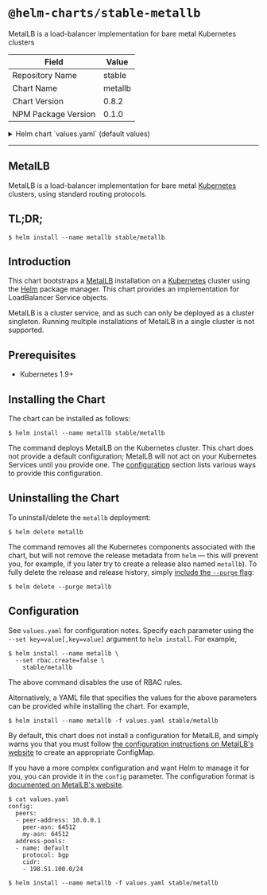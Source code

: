 # `@helm-charts/stable-metallb`

MetalLB is a load-balancer implementation for bare metal Kubernetes clusters

| Field               | Value   |
| ------------------- | ------- |
| Repository Name     | stable  |
| Chart Name          | metallb |
| Chart Version       | 0.8.2   |
| NPM Package Version | 0.1.0   |

<details>

<summary>Helm chart `values.yaml` (default values)</summary>

```yaml
# Default values for metallb.
# This is a YAML-formatted file.
# Declare variables to be passed into your templates.

# To configure MetalLB, you must specify ONE of the following two
# options.

# existingConfigMap specifies the name of an externally-defined
# ConfigMap to use as the configuration. Helm will not manage the
# contents of this ConfigMap, it is your responsibility to create it.
existingConfigMap: metallb-config

# configInline specifies MetalLB's configuration directly, in yaml
# format. When configInline is used, Helm manages MetalLB's
# configuration ConfigMap as part of the release, and
# existingConfigMap is ignored.
#
# Refer to https://metallb.universe.tf/configuration/ for
# available options.
configInline:
  # Example ARP Configuration
  # address-pools:
  # - name: default
  #  protocol: layer2
  #  addresses:
  #  - 192.168.1.240-192.168.1.250
  #
  # Example BGP Configuration
  # peers:
  # - peer-address: 10.0.0.1
  #   peer-asn: 64501
  #   my-asn: 64500
  # address-pools:
  # - name: default
  #   protocol: bgp
  #   addresses:
  #   - 192.168.10.0/24

rbac:
  # create specifies whether to install and use RBAC rules.
  create: true

prometheus:
  # scrape annotations specifies whether to add Prometheus metric
  # auto-collection annotations to pods. See
  # https://github.com/prometheus/prometheus/blob/release-2.1/documentation/examples/prometheus-kubernetes.yml
  # for a corresponding Prometheus configuration. Alternatively, you
  # may want to use the Prometheus Operator
  # (https://github.com/coreos/prometheus-operator) for more powerful
  # monitoring configuration. If you use the Prometheus operator, this
  # can be left at false.
  scrapeAnnotations: false

serviceAccounts:
  controller:
    # Specifies whether a ServiceAccount should be created
    create: true
    # The name of the ServiceAccount to use.  If not set and create is
    # true, a name is generated using the fullname template
    name: ''
  speaker:
    # Specifies whether a ServiceAccount should be created
    create: true
    # The name of the ServiceAccount to use.  If not set and create is
    # true, a name is generated using the fullname template
    name: ''

# controller contains configuration specific to the MetalLB cluster
# controller.
controller:
  image:
    repository: metallb/controller
    tag: v0.7.3
    pullPolicy: IfNotPresent
  resources:
    {}
    # limits:
    # cpu: 100m
    # memory: 100Mi
  nodeSelector: {}
  tolerations: []
  affinity: {}

# speaker contains configuration specific to the MetalLB speaker
# daemonset.
speaker:
  image:
    repository: metallb/speaker
    tag: v0.7.3
    pullPolicy: IfNotPresent
  resources:
    {}
    # limits:
    # cpu: 100m
    # memory: 100Mi
  nodeSelector: {}
  tolerations: []
  affinity: {}
```

</details>

---

## MetalLB

MetalLB is a load-balancer implementation for bare metal [Kubernetes][k8s-home]
clusters, using standard routing protocols.

## TL;DR;

```console
$ helm install --name metallb stable/metallb
```

## Introduction

This chart bootstraps a [MetalLB][metallb-home] installation on
a [Kubernetes][k8s-home] cluster using the [Helm][helm-home] package manager.
This chart provides an implementation for LoadBalancer Service objects.

MetalLB is a cluster service, and as such can only be deployed as a
cluster singleton. Running multiple installations of MetalLB in a
single cluster is not supported.

## Prerequisites

- Kubernetes 1.9+

## Installing the Chart

The chart can be installed as follows:

```console
$ helm install --name metallb stable/metallb
```

The command deploys MetalLB on the Kubernetes cluster. This chart does
not provide a default configuration; MetalLB will not act on your
Kubernetes Services until you provide
one. The [configuration](#configuration) section lists various ways to
provide this configuration.

## Uninstalling the Chart

To uninstall/delete the `metallb` deployment:

```console
$ helm delete metallb
```

The command removes all the Kubernetes components associated with the
chart, but will not remove the release metadata from `helm` — this will prevent
you, for example, if you later try to create a release also named `metallb`). To
fully delete the release and release history, simply [include the `--purge`
flag][helm-usage]:

```console
$ helm delete --purge metallb
```

## Configuration

See `values.yaml` for configuration notes. Specify each parameter
using the `--set key=value[,key=value]` argument to `helm install`. For example,

```console
$ helm install --name metallb \
  --set rbac.create=false \
    stable/metallb
```

The above command disables the use of RBAC rules.

Alternatively, a YAML file that specifies the values for the above
parameters can be provided while installing the chart. For example,

```console
$ helm install --name metallb -f values.yaml stable/metallb
```

By default, this chart does not install a configuration for MetalLB, and simply
warns you that you must follow [the configuration instructions on MetalLB's
website][metallb-config] to create an appropriate ConfigMap.

If you have a more complex configuration and want Helm to manage it for you, you
can provide it in the `config` parameter. The configuration format is
[documented on MetalLB's website][metallb-config].

```console
$ cat values.yaml
config:
  peers:
  - peer-address: 10.0.0.1
    peer-asn: 64512
    my-asn: 64512
  address-pools:
  - name: default
    protocol: bgp
    cidr:
    - 198.51.100.0/24

$ helm install --name metallb -f values.yaml stable/metallb
```

[helm-home]: https://helm.sh
[helm-usage]: https://docs.helm.sh/using_helm/
[k8s-home]: https://kubernetes.io
[metallb-arpndp-concepts]: https://metallb.universe.tf/concepts/arp-ndp/
[metallb-config]: https://metallb.universe.tf/configuration/
[metallb-home]: https://metallb.universe.tf
